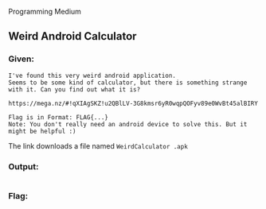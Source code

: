 Programming Medium

## Weird Android Calculator
### Given:
```
I've found this very weird android application.
Seems to be some kind of calculator, but there is something strange with it. Can you find out what it is?

https://mega.nz/#!qXIAgSKZ!u2QBlLV-3G8kmsr6yR0wqpQOFyv89e0WvBt45alBIRY

Flag is in Format: FLAG{...}
Note: You don't really need an android device to solve this. But it might be helpful :)
```

The link downloads a file named ``` WeirdCalculator .apk ```
### Output:
``` 

```
### Flag:
``` 

```